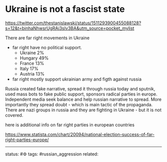 # Ukraine is not a fascist state
https://twitter.com/thestanislawski/status/1511293900455088128?s=12&t=binhaNhwsrUgRAi3sIv3BA&utm_source=pocket_mylist

There are far right movements in Ukraine
- far right have no political support. 
	- Ukraine 2%
	- Hungary 49%
	- France 13%
	- Italy 17%
	- Austria 13%
- far right mostly support ukrainian army and figth against russia

Russia created fake narrative, spread it through russia today and sputnik, used mass bots to fake public support, sponsors radical parties in europe.
Independent media seek balance and help russian narrative to spread. More importantly they spread doubt - which is main tactic of the propaganda.
There are nazi groups in russia and they are fighting in Ukraine - but it is not covered.

here is additional info on far right parties in european countries

https://www.statista.com/chart/20094/national-election-success-of-far-right-parties-europe/


---
status: #⚙️ 
tags: #russian_aggression 
related: 